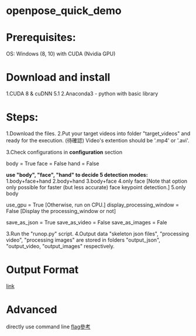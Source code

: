 # openpose_quick_demo

# Prerequisites:
OS: Windows (8, 10) with CUDA (Nvidia GPU)

# Download and install
1.CUDA 8 & cuDNN 5.1
2.Anaconda3 - python with basic library

# Steps:
1.Download the files.
2.Put your target videos into folder "target_videos" and ready for the execution.
(待確認) Video's extention should be '.mp4' or '.avi'.

3.Check configurations in **configuration** section

body = True
face = False
hand = False

**use "body", "face", "hand" to decide 5 detection modes:**
1.body+face+hand
2.body+hand
3.body+face
4.only face [Note that option only possible for faster (but less accurate) face keypoint detection.]
5.only body

use_gpu = True [Otherwise, run on CPU.]
display_processing_window = False [Display the processing_window or not]

save_as_json = True
save_as_video = False
save_as_images = Fale

3.Run the "runop.py" script.
4.Output data "skeleton json files", "processing video", "processing images" are stored in folders "output_json", "output_video, "output_images" respectively.

# Output Format
[link](https://github.com/CMU-Perceptual-Computing-Lab/openpose/blob/master/doc/output.md)

# Advanced 
directly use command line 
[flag參考](https://github.com/CMU-Perceptual-Computing-Lab/openpose/blob/master/doc/demo_overview.md)
